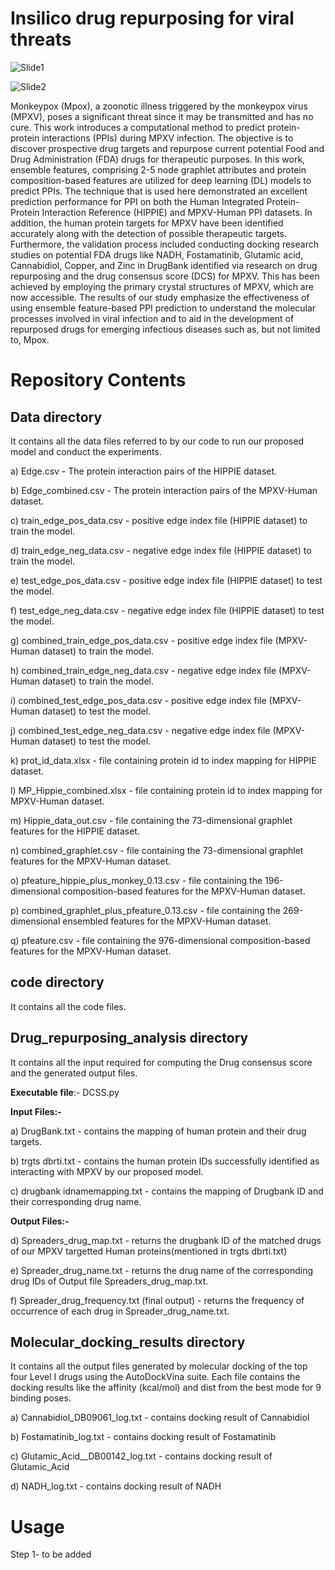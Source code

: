 # Insilico drug repurposing for viral threats
![Slide1](https://github.com/CMATERJU-BIOINFO/Insilico_drug_repurposing_for_viral_threats/assets/132830310/53c553bc-44a2-4e8b-9bd9-bc8eb08eea58)

![Slide2](https://github.com/CMATERJU-BIOINFO/Insilico_drug_repurposing_for_viral_threats/assets/132830310/cbce3f1b-5eeb-4821-b25e-29e09fc4d90c)

Monkeypox (Mpox), a zoonotic illness triggered by the monkeypox virus (MPXV), poses a significant threat since it may be transmitted and has no cure. This work introduces a computational method to predict protein-protein interactions (PPIs) during MPXV infection. The objective is to discover prospective drug targets and repurpose current potential Food and Drug Administration (FDA) drugs for therapeutic purposes. In this work, ensemble features, comprising 2-5 node graphlet attributes and protein composition-based features are utilized for deep learning (DL) models to predict PPIs. The technique that is used here demonstrated an excellent prediction performance for PPI on both the Human Integrated Protein-Protein Interaction Reference (HIPPIE) and MPXV-Human PPI datasets. In addition, the human protein targets for MPXV have been identified accurately along with the detection of possible therapeutic targets. Furthermore, the validation process included conducting docking research studies on potential FDA drugs like NADH, Fostamatinib, Glutamic acid, Cannabidiol, Copper, and Zinc in DrugBank identified via research on drug repurposing and the drug consensus score (DCS) for MPXV. This has been achieved by employing the primary crystal structures of MPXV, which are now accessible. The results of our study emphasize the effectiveness of using ensemble feature-based PPI prediction to understand the molecular processes involved in viral infection and to aid in the development of repurposed drugs for emerging infectious diseases such as, but not limited to, Mpox.

# Repository Contents

**Data directory** 
-----------------------------------------------------------------------------------------------------------------------------
It contains all the data files referred to by our code to run our proposed model and conduct the experiments.

a) Edge.csv - The protein interaction pairs of the HIPPIE dataset.

b) Edge_combined.csv - The protein interaction pairs of the MPXV-Human dataset.

c) train_edge_pos_data.csv - positive edge index file (HIPPIE dataset) to train the model. 

d) train_edge_neg_data.csv - negative edge index file (HIPPIE dataset) to train the model.

e) test_edge_pos_data.csv - positive edge index file (HIPPIE dataset) to test the model.

f) test_edge_neg_data.csv - negative edge index file (HIPPIE dataset) to test the model.

g) combined_train_edge_pos_data.csv - positive edge index file (MPXV-Human dataset) to train the model. 

h) combined_train_edge_neg_data.csv - negative edge index file (MPXV-Human dataset) to train the model.

i) combined_test_edge_pos_data.csv - positive edge index file (MPXV-Human dataset) to test the model.

j) combined_test_edge_neg_data.csv - negative edge index file (MPXV-Human dataset) to test the model.

k) prot_id_data.xlsx - file containing protein id to index mapping for HIPPIE dataset.

l) MP_Hippie_combined.xlsx - file containing protein id to index mapping for MPXV-Human dataset.

m) Hippie_data_out.csv - file containing the 73-dimensional graphlet features for the HIPPIE dataset.

n) combined_graphlet.csv - file containing the 73-dimensional graphlet features for the MPXV-Human dataset.

o) pfeature_hippie_plus_monkey_0.13.csv - file containing the 196-dimensional composition-based features for the MPXV-Human dataset.

p) combined_graphlet_plus_pfeature_0.13.csv - file containing the 269-dimensional ensembled features for the MPXV-Human dataset.

q) pfeature.csv - file containing the 976-dimensional composition-based features for the MPXV-Human dataset.


**code directory**  
----------------------------------------------------------------------------------------------------------------------------
It contains all the code files.

**Drug_repurposing_analysis directory** 
----------------------------------------------------------------------------------------------------------------------------
It contains all the input required for computing the Drug consensus score and the generated output files.

**Executable file**:- DCSS.py

**Input Files:-**

a) DrugBank.txt - contains the mapping of human protein and their drug targets.

b) trgts dbrti.txt - contains the human protein IDs successfully identified as interacting with MPXV by our proposed model. 

c) drugbank idnamemapping.txt - contains the mapping of Drugbank ID and their corresponding drug name.

**Output Files:-**

d) Spreaders_drug_map.txt - returns the drugbank ID of the matched drugs of our MPXV targetted Human proteins(mentioned in trgts dbrti.txt)

e) Spreader_drug_name.txt - returns the drug name of the corresponding drug IDs of Output file Spreaders_drug_map.txt.

f) Spreader_drug_frequency.txt (final output) - returns the frequency of occurrence of each drug in Spreader_drug_name.txt. 

**Molecular_docking_results directory**
-----------------------------------------------------------------------------------------------------------------------------
It contains all the output files generated by molecular docking of the top four Level I drugs using the AutoDockVina suite. Each file contains the docking results like the affinity (kcal/mol) and dist from the best mode for 9 binding poses. 

a) Cannabidiol_DB09061_log.txt - contains docking result of Cannabidiol

b) Fostamatinib_log.txt - contains docking result of Fostamatinib

c) Glutamic_Acid__DB00142_log.txt - contains docking result of Glutamic_Acid

d) NADH_log.txt - contains docking result of NADH

# Usage

Step 1- to be added






